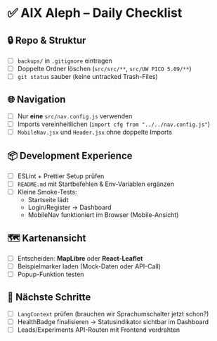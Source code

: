 # ✅ AIX Aleph – Daily Checklist

## 🔒 Repo & Struktur
- [ ] `backups/` in `.gitignore` eintragen  
- [ ] Doppelte Ordner löschen (`src/src/**`, `src/UW PICO 5.09/**`)  
- [ ] `git status` sauber (keine untracked Trash-Files)  

## 🌐 Navigation
- [ ] Nur **eine** `src/nav.config.js` verwenden  
- [ ] Imports vereinheitlichen (`import cfg from "../../nav.config.js"`)  
- [ ] `MobileNav.jsx` und `Header.jsx` ohne doppelte Imports  

## 📦 Development Experience
- [ ] ESLint + Prettier Setup prüfen  
- [ ] `README.md` mit Startbefehlen & Env-Variablen ergänzen  
- [ ] Kleine Smoke-Tests:  
  - Startseite lädt  
  - Login/Register → Dashboard  
  - MobileNav funktioniert im Browser (Mobile-Ansicht)  

## 🗺️ Kartenansicht
- [ ] Entscheiden: **MapLibre** oder **React-Leaflet**  
- [ ] Beispielmarker laden (Mock-Daten oder API-Call)  
- [ ] Popup-Funktion testen  

## 🚀 Nächste Schritte
- [ ] `LangContext` prüfen (brauchen wir Sprachumschalter jetzt schon?)  
- [ ] HealthBadge finalisieren → Statusindikator sichtbar im Dashboard  
- [ ] Leads/Experiments API-Routen mit Frontend verdrahten  
